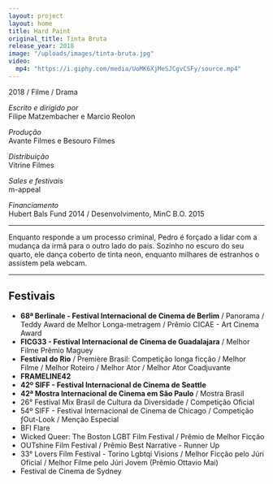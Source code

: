```yaml
---
layout: project
layout: home
title: Hard Paint
original_title: Tinta Bruta
release_year: 2018
image: "/uploads/images/tinta-bruta.jpg"
video:
  mp4: "https://i.giphy.com/media/UoMK6XjMeSJCgvCSFy/source.mp4"
---
```


2018 / Filme / Drama

_Escrito e dirigido por_  
Filipe Matzembacher e Marcio Reolon

_Produção_  
Avante Filmes e Besouro Filmes

_Distribuição_  
Vitrine Filmes

_Sales e festivais_  
m-appeal

_Financiamento_  
Hubert Bals Fund 2014 / Desenvolvimento, MinC B.O. 2015

***

Enquanto responde a um processo criminal, Pedro é forçado a lidar com a mudança da irmã para o outro lado do país. Sozinho no escuro do seu quarto, ele dança coberto de tinta neon, enquanto milhares de estranhos o assistem pela webcam.

***

## Festivais

- **68ª Berlinale - Festival Internacional de Cinema de Berlim** / Panorama / Teddy Award de Melhor Longa-metragem / Prêmio CICAE - Art Cinema Award
- **FICG33 - Festival Internacional de Cinema de Guadalajara** / Melhor Filme Prêmio Maguey
- **Festival do Rio** / Première Brasil: Competição longa ficção / Melhor Filme / Melhor Roteiro / Melhor Ator / Melhor Ator Coadjuvante
- **FRAMELINE42**
- **42º SIFF - Festival Internacional de Cinema de Seattle**
- **42ª Mostra Internacional de Cinema em São Paulo** / Mostra Brasil
- 26° Festival Mix Brasil de Cultura da Diversidade / Competição Oficial
- 54º SIFF - Festival Internacional de Cinema de Chicago / Competição ƒOut-Look / Menção Especial
- BFI Flare
- Wicked Queer: The Boston LGBT Film Festival / Prêmio de Melhor Ficção
- OUTshine Film Festival / Prêmio Best Narrative - Runner Up
- 33° Lovers Film Festival - Torino Lgbtqi Visions / Melhor Ficção pelo Júri Oficial / Melhor Filme pelo Júri Jovem (Prêmio Ottavio Mai)
- Festival de Cinema de Sydney

